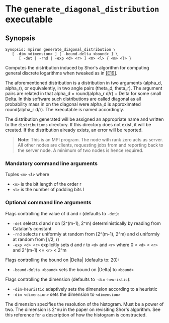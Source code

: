 # The <code>generate_diagonal_distribution</code> executable

## Synopsis
```console
Synopsis: mpirun generate_diagonal_distribution \
   [ -dim <dimension> ] [ -bound-delta <bound> ] \
      [ -det | -rnd | -exp <d> <r> ] <m> <l> { <m> <l> }
```

Computes the distribution induced by Shor's algorithm for computing general discrete logarithms when tweaked as in [[E19]](https://arxiv.org/pdf/1905.09084.pdf).

The aforementioned distribution is a distribution in two arguments (alpha_d, alpha_r), or equivalently, in two angle pairs (theta_d, theta_r).
The argument pairs are related in that alpha_d = round(alpha_r d/r) + Delta for some small Delta.
In this software such distributions are called diagonal as all probability mass in on the diagonal were alpha_d is approximated round(alpha_r d/r).
The executable is named accordingly.

The distribution generated will be assigned an appropriate name and written to the <code>distributions</code> directory. If this directory does not exist, it will be created. If the distribution already exists, an error will be reported.

> <b>Note:</b> This is an MPI program. The node with rank zero acts as server. All other nodes are clients, requesting jobs from and reporting back to the server node. A minimum of two nodes is hence required.

### Mandatory command line arguments
Tuples <code>\<m\></code> <code>\<l\></code> where
   
- <code>\<m\></code> is the bit length of the order r
- <code>\<l\></code> is the number of padding bits l

### Optional command line arguments
Flags controlling the value of d and r (defaults to <code>-det</code>):
- <code>-det</code> selects d and r on [2^(m-1), 2^m) deterministically by reading from Catalan's constant
- <code>-rnd</code> selects r uniformly at random from [2^(m-1), 2^m) and d uniformly at random from [r/2, r)
- <code>-exp \<d\> \<r\></code> explicitly sets d and r to <code>\<d\></code> and <code>\<r\></code> where 0 < <code>\<d\></code> < <code>\<r\></code> and 2^(m-1) <= <code>\<r\></code> < 2^m

Flags controlling the bound on |Delta| (defaults to: 20):
- <code>-bound-delta \<bound\></code> sets the bound on |Delta| to <code>\<bound\></code>

Flags controlling the dimension (defaults to <code>-dim-heuristic</code>):
- <code>-dim-heuristic</code> adaptively sets the dimension according to a heuristic
- <code>-dim \<dimension\></code> sets the dimension to <code>\<dimension\></code>

The dimension specifies the resolution of the histogram. Must be a power of two. The dimension is 2^nu in the paper on revisiting Shor's algorithm. See this reference for a description of how the histogram is constructed.
